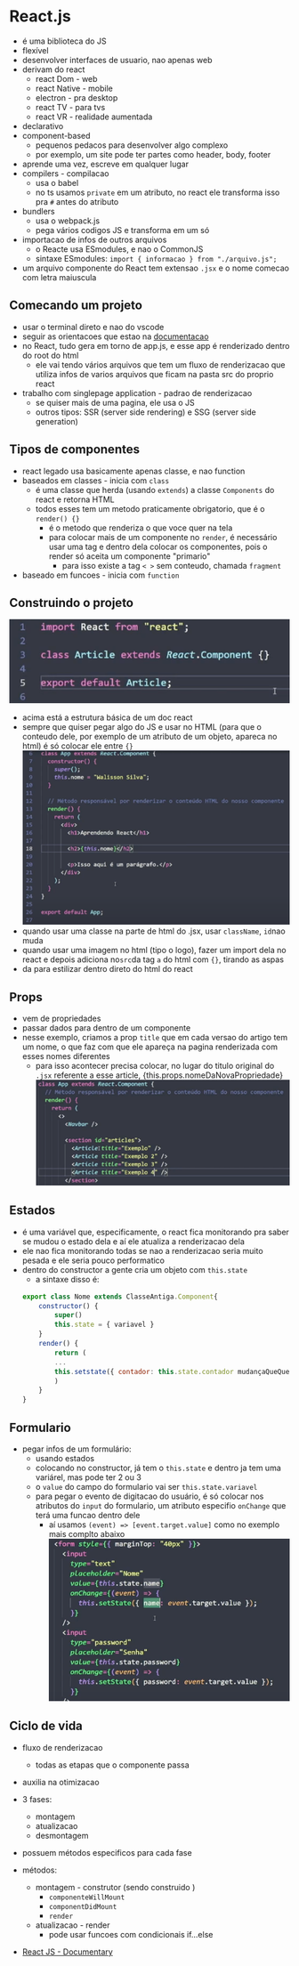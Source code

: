 # React.js

- é uma biblioteca do JS
- flexível
- desenvolver interfaces de usuario, nao apenas web
- derivam do react
    - react Dom - web
    - react Native - mobile
    - electron - pra desktop
    - react TV - para tvs
    - react VR - realidade aumentada
- declarativo
- component-based
    - pequenos pedacos para desenvolver algo complexo
    - por exemplo, um site pode ter partes como header, body, footer
- aprende uma vez, escreve em qualquer lugar
- compilers - compilacao
    - usa o babel
    - no ts usamos `private` em um atributo, no react ele transforma isso pra `#` antes do atributo
- bundlers
    - usa o webpack.js
    - pega vários codigos JS e transforma em um só
- importacao de infos de outros arquivos
    - o Reacte usa ESmodules, e nao o CommonJS
    - sintaxe ESmodules: `import { informacao } from "./arquivo.js";`
- um arquivo componente do React tem extensao `.jsx` e o nome comecao com letra maiuscula

## Comecando um projeto

- usar o terminal direto e nao do vscode
- seguir as orientacoes que estao na [documentacao](https://react.dev/learn/start-a-new-react-project)
- no React, tudo gera em torno de app.js, e esse app é renderizado dentro do root do html
    - ele vai tendo vários arquivos que tem um fluxo de renderizacao que utiliza infos de varios arquivos que ficam na pasta src do proprio react
- trabalho com singlepage application - padrao de renderizacao
    - se quiser mais de uma pagina, ele usa o JS
    - outros tipos: SSR (server side rendering) e SSG (server side generation)

## Tipos de componentes

- react legado usa basicamente apenas classe, e nao function
- baseados em classes - inicia com `class`
    - é uma classe que herda (usando `extends`) a classe `Components` do react e retorna HTML
    - todos esses tem um metodo praticamente obrigatorio, que é o `render() {}`
        - é o metodo que renderiza o que voce quer na tela
        - para colocar mais de um componente no `render`, é necessário usar uma tag e dentro dela colocar os componentes, pois o render só aceita um componente "primario"
            - para isso existe a tag `< >` sem conteudo, chamada `fragment`
- baseado em funcoes - inicia com `function`

## Construindo o projeto

![alt text](image-10.png)
- acima está a estrutura básica de um doc react
- sempre que quiser pegar algo do JS e usar no HTML (para que o conteudo dele, por exemplo de um atributo de um objeto, apareca no html) é só colocar ele entre `{}`
![alt text](image-9.png)
- quando usar uma classe na parte de html do .jsx, usar `className`, `id`nao muda
- quando usar uma imagem no html (tipo o logo), fazer um import dela no react e depois adiciona no`src`da tag `a` do html com `{}`, tirando as aspas
- da para estilizar dentro direto do html do react

## Props

- vem de propriedades
- passar dados para dentro de um componente
- nesse exemplo, criamos a prop `title` que em cada versao do artigo tem um nome, o que faz com que ele apareça na pagina renderizada com esses nomes diferentes
    - para isso acontecer precisa colocar, no lugar do titulo original do `.jsx` referente a esse article, {this.props.nomeDaNovaPropriedade}
![alt text](image-11.png)

## Estados

- é uma variável que, especificamente, o react fica monitorando pra saber se mudou o estado dela e aí ele atualiza a renderizacao dela
- ele nao fica monitorando todas se nao a renderizacao seria muito pesada e ele seria pouco performatico
- dentro do constructor a gente cria um objeto com `this.state`
    - a sintaxe disso é:
    ```javascript
    export class Nome extends ClasseAntiga.Component{
        constructor() {
            super()
            this.state = { variavel }
        }
        render() {
            return (
            ...
            this.setstate({ contador: this.state.contador mudançaQueQuerFazer})
            )
        }
    }
    ```
## Formulario

- pegar infos de um formulário:
    - usando estados
    - colocando no constructor, já tem o `this.state` e dentro ja tem uma variárel, mas pode ter 2 ou 3
    - o `value` do campo do formulario vai ser `this.state.variavel`
    - para pegar o evento de digitacao do usuário, é só colocar nos atributos do `input` do formulario, um atributo especifio `onChange` que terá uma funcao dentro dele
        - aí usamos `(event) => [event.target.value]` como no exemplo mais complto abaixo
    ![alt text](image-12.png)

## Ciclo de vida

- fluxo de renderizacao
    - todas as etapas que o componente passa
- auxilia na otimizacao
- 3 fases:
    - montagem
    - atualizacao
    - desmontagem
- possuem métodos especificos para cada fase
- métodos:
    - montagem - construtor (sendo construido )
        - `componenteWillMount`
        - `componentDidMount`
        - `render`
    - atualizacao - render
        - pode usar funcoes com condicionais if...else



- [React JS - Documentary](https://www.youtube.com/watch?v=8pDqJVdNa44)
